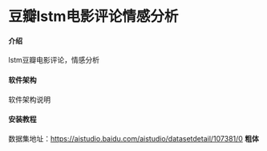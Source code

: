 # 豆瓣lstm电影评论情感分析

#### 介绍
lstm豆瓣电影评论，情感分析

#### 软件架构
软件架构说明


#### 安装教程

数据集地址：https://aistudio.baidu.com/aistudio/datasetdetail/107381/0 **粗体** 
